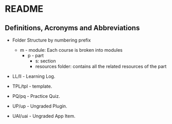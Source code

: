 # README

## Definitions, Acronyms and Abbreviations

- Folder Structure by numbering prefix
  - m - module: Each course is broken into modules
    - p - part
      - s: section
      - resources folder: contains all the related resources of the part

- LL/ll - Learning Log.
- TPL/tpl - template.
- PQ/pq - Practice Quiz.
- UP/up - Ungraded Plugin.
- UAI/uai - Ungraded App Item.
